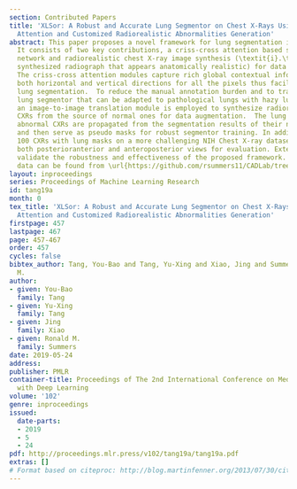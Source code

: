 ```yaml
---
section: Contributed Papers
title: 'XLSor: A Robust and Accurate Lung Segmentor on Chest X-Rays Using Criss-Cross
  Attention and Customized Radiorealistic Abnormalities Generation'
abstract: This paper proposes a novel framework for lung segmentation in chest X-rays.
  It consists of two key contributions, a criss-cross attention based segmentation
  network and radiorealistic chest X-ray image synthesis (\textit{i}.\textit{e}.  a
  synthesized radiograph that appears anatomically realistic) for data augmentation.
  The criss-cross attention modules capture rich global contextual information in
  both horizontal and vertical directions for all the pixels thus facilitating accurate
  lung segmentation.  To reduce the manual annotation burden and to train a robust
  lung segmentor that can be adapted to pathological lungs with hazy lung boundaries,
  an image-to-image translation module is employed to synthesize radiorealistic abnormal
  CXRs from the source of normal ones for data augmentation.  The lung masks of synthetic
  abnormal CXRs are propagated from the segmentation results of their normal counterparts,
  and then serve as pseudo masks for robust segmentor training. In addition, we annotate
  100 CXRs with lung masks on a more challenging NIH Chest X-ray dataset containing
  both posterioranterior and anteroposterior views for evaluation. Extensive experiments
  validate the robustness and effectiveness of the proposed framework. The code and
  data can be found from \url{https://github.com/rsummers11/CADLab/tree/master/Lung_Segmentation_XLSor}.
layout: inproceedings
series: Proceedings of Machine Learning Research
id: tang19a
month: 0
tex_title: 'XLSor: A Robust and Accurate Lung Segmentor on Chest X-Rays Using Criss-Cross
  Attention and Customized Radiorealistic Abnormalities Generation'
firstpage: 457
lastpage: 467
page: 457-467
order: 457
cycles: false
bibtex_author: Tang, You-Bao and Tang, Yu-Xing and Xiao, Jing and Summers, Ronald
  M.
author:
- given: You-Bao
  family: Tang
- given: Yu-Xing
  family: Tang
- given: Jing
  family: Xiao
- given: Ronald M.
  family: Summers
date: 2019-05-24
address: 
publisher: PMLR
container-title: Proceedings of The 2nd International Conference on Medical Imaging
  with Deep Learning
volume: '102'
genre: inproceedings
issued:
  date-parts:
  - 2019
  - 5
  - 24
pdf: http://proceedings.mlr.press/v102/tang19a/tang19a.pdf
extras: []
# Format based on citeproc: http://blog.martinfenner.org/2013/07/30/citeproc-yaml-for-bibliographies/
---
```

